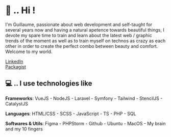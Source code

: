 <!-- Présentation -->
# 👋 .. Hi ! 

I'm Guillaume, passionate about web development and self-taught for several years now and having a natural apetence towards beautiful things, I devote my spare time to train and learn about the latest web / graphic trends of the moment as well as to train myself on technos as crazy as each other in order to create the perfect combo between beauty and comfort. Welcome to my world.

[LinkedIn](https://www.linkedin.com/in/iamguillaumepe/)<br>
[Packagist](https://packagist.org/users/iamgpe/)

<!-- Technos utilisées -->
## 💻 .. I use technologies like

**Frameworks**: VueJS - NodeJS - Laravel - Symfony - Tailwind - StencilJS - CatalystJS

**Languages**: HTML/CSS - SCSS - JavaScript - TS - PHP - SQL

**Softwares & Utils**: Figma - PHPStorm - Github - Ubuntu - MacOS - My brain and my 10 fingers
